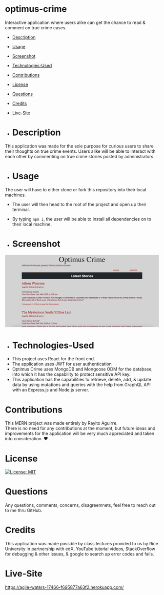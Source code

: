 # optimus-crime
Interactive application where users alike can get the chance to read &amp; comment on true crime cases.

- [Description](#description)
- [Usage](#usage)
- [Screenshot](#screenshot)
- [Technologies-Used](#technologies-used)
- [Contributions](#contributions)
- [License](#license)
- [Questions](#questions)
- [Credits](#credits)
- [Live-Site](#live-site)

- # Description
This application was made for the sole purpose for curious users to share their thoughts on true crime events. Users alike will be able to interact with each other by commenting on true crime stories posted by administrators.

- # Usage
The user will have to either clone or fork this repository into their local machines.<br>
- The user will then head to the root of the project and open up their terminal.<br>
- By typing `npm i`, the user will be able to install all dependencies on to their local machine.

- # Screenshot
![Alt text](client/public/optimus-crime.png)

- # Technologies-Used
- This project uses React for the front end.<br>
- The application uses JWT for user authentication<br>
- Optimus Crime uses MongoDB and Mongoose ODM for the database, into which it has the capability to protect sensitive API key.<br>
- This application has the capabilities to retrieve, delete, add, & update data by using mutations and queries with the help from GraphQL API with an Express.js and Node.js server.

# Contributions
This MERN project was made entirely by Rayito Aguirre.<br>
There is no need for any contributions at the moment, but future ideas and improvements for the application will be very much appreciated and taken into consideration. &#9829;

# License
[![License: MIT](https://img.shields.io/badge/License-MIT-yellow.svg)](https://opensource.org/license/MIT)

# Questions
Any questions, comments, concerns, disagreemnets, feel free to reach out to me thru GitHub.

# Credits
This application was made possible by class lectures provided to us by Rice University in partnership with edX, YouTube tutorial videos, StackOverflow for debugging & other issues, & google to search up error codes and fails.

# Live-Site
https://agile-waters-17466-f695877a63f2.herokuapp.com/